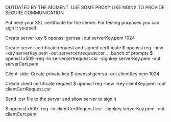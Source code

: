 OUTDATED BY THE MOMENT. USE SOME PROXY LIKE NGINX TO PROVIDE SECURE COMMUNICATION

Put here your SSL certificate for the server. For testing purposes you can sign it yourself:

Create server key
$ openssl genrsa -out serverKey.pem 1024

Create server certificate request and signed certificate
$ openssl req -new -key serverKey.pem -out servercertrequest.csr
... bunch of prompts
$ openssl x509 -req -in servercertrequest.csr -signkey serverKey.pem -out serverCert.pem

Client-side:
Create private key
$ openssl genrsa -out clientKey.pem 1024

Create client certificate request
$ openssl req -new -key clientKey.pem -out clientCertRequest.csr

Send .csr file to the server and allow server to sign it

$ openssl x509 -req -in clientCertRequest.csr -signkey serverKey.pem -out clientCert.pem
